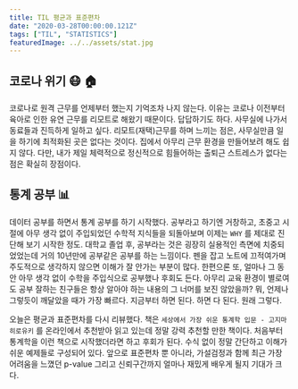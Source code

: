 ```yaml
---
title: TIL 평균과 표준편차
date: "2020-03-28T00:00:00.121Z"
tags: ["TIL", "STATISTICS"]
featuredImage: ../../assets/stat.jpg
---
```


## 코로나 위기 😷 🏠

코로나로 원격 근무를 언제부터 했는지 기억조차 나지 않는다. 이유는 코로나 이전부터 육아로 인한 유연 근무를 리모트로 해왔기 때문이다.
답답하기도 하다. 사무실에 나가서 동료들과 진득하게 일하고 싶다. 리모트(재택)근무를 하며 느끼는 점은, 사무실만큼 일을 하기에 최적화된 곳은 없다는 것이다.
집에서 아무리 근무 환경을 만들어보려 해도 쉽지 않다. 다만, 내가 제일 체력적으로 정신적으로 힘들어하는 출퇴근 스트레스가 없다는 점은 확실히 장점이다.

## 통계 공부 📊

데이터 공부를 하면서 통계 공부를 하기 시작했다. 공부라고 하기엔 거창하고, 초중고 시절에 아무 생각 없이 주입되었던 수학적 지식들을 되돌아보며 이제는 `WHY` 를 제대로 진단해 보기 시작한 정도. 대학교 졸업 후, 공부라는 것은 굉장히 실용적인 측면에 치중되었었는데 거의 10년만에 공부같은 공부를 하는 느낌이다. 펜을 잡고 노트에 끄적여가며 주도적으로 생각하지 않으면 이해가 잘 안가는 부분이 많다. 한편으론 또, 얼마나 그 동안 아무 생각 없이 수학을 주입식으로 공부했나 후회도 든다. 아무리 교육 환경이 별로여도 공부 잘하는 친구들은 항상 알아야 하는 내용의 그 너머를 보진 않았을까? 뭐, 언제나 그렇듯이 깨달았을 때가 가장 빠르다. 지금부터 하면 된다. 하면 다 된다. 원래 그렇다.

오늘은 평균과 표준편차를 다시 리뷰했다. 책은 `세상에서 가장 쉬운 통계학 입문 - 고지마 히로유키` 를 온라인에서 추천받아 읽고 있는데 정말 강력 추천할 만한 책이다. 처음부터 통계학을 이런 책으로 시작했더라면 하고 후회가 된다. 수식 없이 정말 간단하고 이해가 쉬운 예제들로 구성되어 있다. 앞으로 표준편차 뿐 아니라, 가설검정과 함께 최근 가장 어려움을 느꼈던 p-value 그리고 신뢰구간까지 얼마나 재밌게 배우게 될지 기대가 크다.

